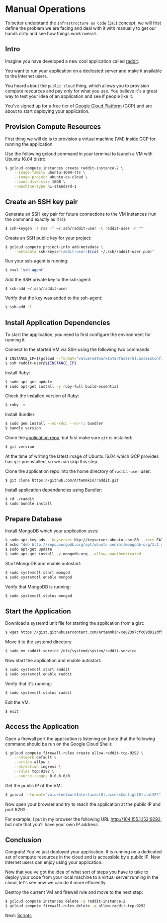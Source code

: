 # Manual Operations

To better understand the `Infrastructure as Code` (`IaC`) concept, we will first define the problem we are facing and deal with it with manually to get our hands dirty and see how things work overall.

## Intro

Imagine you have developed a new cool application called [raddit](https://github.com/Artemmkin/raddit).

You want to run your application on a dedicated server and make it available to the Internet users.

You heard about the `public cloud` thing, which allows you to provision compute resources and pay only for what you use. You believe it's a great way to test your idea of an application and see if people like it.

You've signed up for a free tier of [Google Cloud Platform](https://cloud.google.com/) (GCP) and are about to start deploying your application.

## Provision Compute Resources

First thing we will do is to provision a virtual machine (VM) inside GCP for running the application.

Use the following gcloud command in your terminal to launch a VM with Ubuntu 16.04 distro:

```bash
$ gcloud compute instances create raddit-instance-2 \
    --image-family ubuntu-1604-lts \
    --image-project ubuntu-os-cloud \
    --boot-disk-size 10GB \
    --machine-type n1-standard-1
```

## Create an SSH key pair

Generate an SSH key pair for future connections to the VM instances (run the command exactly as it is):

```bash
$ ssh-keygen -t rsa -f ~/.ssh/raddit-user -C raddit-user -P ""
```

Create an SSH public key for your project:

```bash
$ gcloud compute project-info add-metadata \
    --metadata ssh-keys="raddit-user:$(cat ~/.ssh/raddit-user.pub)"
```

Run your ssh-agent is running:

```bash
$ eval `ssh-agent`
```

Add the SSH private key to the ssh-agent:

```
$ ssh-add ~/.ssh/raddit-user
```

Verify that the key was added to the ssh-agent:

```bash
$ ssh-add -l
```

## Install Application Dependencies

To start the application, you need to first configure the environment for running it.

Connect to the started VM via SSH using the following two commands:

```bash
$ INSTANCE_IP=$(gcloud --format="value(networkInterfaces[0].accessConfigs[0].natIP)" compute instances describe raddit-instance-2)
$ ssh raddit-user@${INSTANCE_IP}
```

Install Ruby:

```bash
$ sudo apt-get update
$ sudo apt-get install -y ruby-full build-essential
```

Check the installed version of Ruby:

```bash
$ ruby -v
```

Install Bundler:

```bash
$ sudo gem install --no-rdoc --no-ri bundler
$ bundle version
```

Clone the [application repo](https://github.com/Artemmkin/raddit), but first make sure `git` is installed:
```bash
$ git version
```

At the time of writing the latest image of Ubuntu 16.04 which GCP provides has `git` preinstalled, so we can skip this step.

Clone the application repo into the home directory of `raddit-user` user:

```bash
$ git clone https://github.com/Artemmkin/raddit.git
```

Install application dependencies using Bundler:

```bash
$ cd ./raddit
$ sudo bundle install
```

## Prepare Database

Install MongoDB which your application uses:

```bash
$ sudo apt-key adv --keyserver hkp://keyserver.ubuntu.com:80 --recv EA312927
$ echo "deb http://repo.mongodb.org/apt/ubuntu xenial/mongodb-org/3.2 multiverse" | sudo tee /etc/apt/sources.list.d/mongodb-org-3.2.list
$ sudo apt-get update
$ sudo apt-get install -y mongodb-org --allow-unauthenticated
```

Start MongoDB and enable autostart:

```bash
$ sudo systemctl start mongod
$ sudo systemctl enable mongod
```

Verify that MongoDB is running:

```bash
$ sudo systemctl status mongod
```

## Start the Application

Download a systemd unit file for starting the application from a gist:

```bash
$ wget https://gist.githubusercontent.com/Artemmkin/ce82397cfc69d912df9cd648a8d69bec/raw/7193a36c9661c6b90e7e482d256865f085a853f2/raddit.service
```

Move it to the systemd directory

```bash
$ sudo mv raddit.service /etc/systemd/system/raddit.service
```

Now start the application and enable autostart:

```bash
$ sudo systemctl start raddit
$ sudo systemctl enable raddit
```

Verify that it's running:

```bash
$ sudo systemctl status raddit
```
Exit the VM. 

`$ exit`

## Access the Application

Open a firewall port the application is listening on (note that the following command should be run on the Google Cloud Shell):

```bash
$ gcloud compute firewall-rules create allow-raddit-tcp-9292 \
    --network default \
    --action allow \
    --direction ingress \
    --rules tcp:9292 \
    --source-ranges 0.0.0.0/0
```

Get the public IP of the VM:

```bash
$ gcloud --format="value(networkInterfaces[0].accessConfigs[0].natIP)" compute instances describe raddit-instance-2
```

Now open your browser and try to reach the application at the public IP and port 9292.

For example, I put in my browser the following URL http://104.155.1.152:9292, but note that you'll have your own IP address.

## Conclusion

Congrats! You've just deployed your application. It is running on a dedicated set of compute resources in the cloud and is accessible by a public IP. Now Internet users can enjoy using your application.

Now that you've got the idea of what sort of steps you have to take to deploy your code from your local machine to a virtual server running in the cloud, let's see how we can do it more efficiently.

Destroy the current VM and firewall rule and move to the next step:

```bash
$ gcloud compute instances delete -q raddit-instance-2
$ gcloud compute firewall-rules delete -q allow-raddit-tcp-9292 
```

Next: [Scripts](03-scripts.md)
